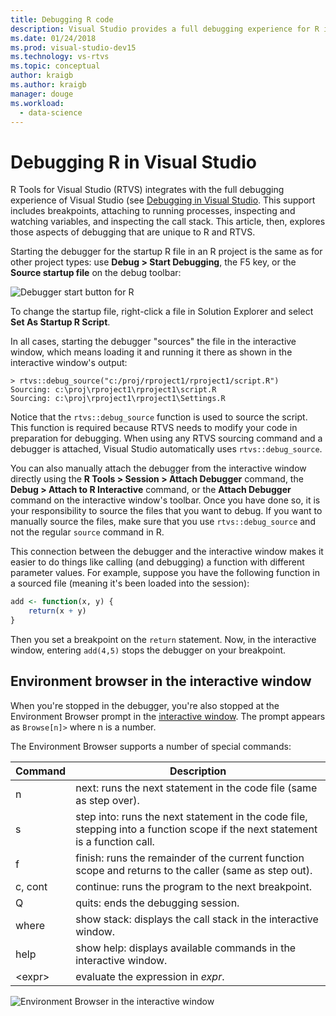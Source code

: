 ```yaml
---
title: Debugging R code
description: Visual Studio provides a full debugging experience for R including breakpoints, attach, call stack, and inspecting variables.
ms.date: 01/24/2018
ms.prod: visual-studio-dev15
ms.technology: vs-rtvs
ms.topic: conceptual
author: kraigb
ms.author: kraigb
manager: douge
ms.workload: 
  - data-science
---
```


# Debugging R in Visual Studio

R Tools for Visual Studio (RTVS) integrates with the full debugging experience of Visual Studio (see [Debugging in Visual Studio](../debugger/debugging-in-visual-studio.md). This support includes breakpoints, attaching to running processes, inspecting and watching variables, and inspecting the call stack. This article, then, explores those aspects of debugging that are unique to R and RTVS.

Starting the debugger for the startup R file in an R project is the same as for other project types: use **Debug > Start Debugging**, the F5 key, or the **Source startup file** on the debug toolbar: 

![Debugger start button for R](media/debugger-start-button.png)

To change the startup file, right-click a file in Solution Explorer and select **Set As Startup R Script**.

In all cases, starting the debugger "sources" the file in the interactive window, which means loading it and running it there as shown in the interactive window's output:

```output
> rtvs::debug_source("c:/proj/rproject1/rproject1/script.R")
Sourcing: c:\proj\rproject1\rproject1\script.R
Sourcing: c:\proj\rproject1\rproject1\Settings.R
```

Notice that the `rtvs::debug_source` function is used to source the script. This function is required because RTVS needs to modify your code in preparation for debugging. When using any RTVS sourcing command and a debugger is attached, Visual Studio automatically uses `rtvs::debug_source`.

You can also manually attach the debugger from the interactive window directly using the **R Tools > Session > Attach Debugger** command, the **Debug > Attach to R Interactive** command, or the **Attach Debugger** command on the interactive window's toolbar. Once you have done so, it is your responsibility to source the files that you want to debug. If you want to manually source the files, make sure that you use `rtvs::debug_source` and not the regular `source` command in R.

This connection between the debugger and the interactive window makes it easier to do things like calling (and debugging) a function with different parameter values. For example, suppose you have the following function in a sourced file (meaning it's been loaded into the session):

```R
add <- function(x, y) {
    return(x + y)
}
```

Then you set a breakpoint on the `return` statement. Now, in the interactive window, entering `add(4,5)` stops the debugger on your breakpoint.

## Environment browser in the interactive window

When you're stopped in the debugger, you're also stopped at the Environment Browser prompt in the [interactive window](interactive-repl-for-r-in-visual-studio.md). The prompt appears as `Browse[n]>` where n is a number.

The Environment Browser supports a number of special commands:

| Command | Description |
| --- | --- |
| n | next: runs the next statement in the code file (same as step over). |
| s | step into: runs the next statement in the code file, stepping into a function scope if the next statement is a function call. |
| f | finish: runs the remainder of the current function scope and returns to the caller (same as step out). |
| c, cont | continue: runs the program to the next breakpoint. |
| Q | quits: ends the debugging session. |
| where | show stack: displays the call stack in the interactive window. |
| help | show help: displays available commands in the interactive window. |
| &lt;expr&gt; | evaluate the expression in *expr*. |

![Environment Browser in the interactive window](media/debugger-environment-browser.png)
